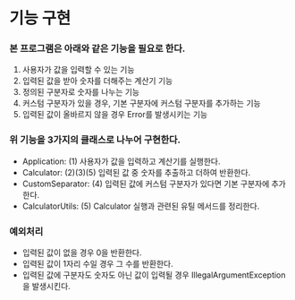 # 기능 구현

### 본 프로그램은 아래와 같은 기능을 필요로 한다.

1. 사용자가 값을 입력할 수 있는 기능
2. 입력된 값을 받아 숫자를 더해주는 계산기 기능
3. 정의된 구분자로 숫자를 나누는 기능
4. 커스텀 구분자가 있을 경우, 기본 구분자에 커스텀 구분자를 추가하는 기능
5. 입력된 값이 올바르지 않을 경우 Error를 발생시키는 기능

### 위 기능을 3가지의 클래스로 나누어 구현한다.

- Application: (1) 사용자가 값을 입력하고 계산기를 실행한다.
- Calculator: (2)(3)(5) 입력된 값 중 숫자를 추출하고 더하여 반환한다.
- CustomSeparator: (4) 입력된 값에 커스텀 구분자가 있다면 기본 구분자에 추가한다.
- CalculatorUtils: (5) Calculator 실행과 관련된 유틸 메서드를 정리한다.

### 예외처리

- 입력된 값이 없을 경우 0을 반환한다.
- 입력된 값이 1자리 수일 경우 그 수를 반환한다.
- 입력된 값에 구분자도 숫자도 아닌 값이 입력될 경우 IllegalArgumentException을 발생시킨다.


